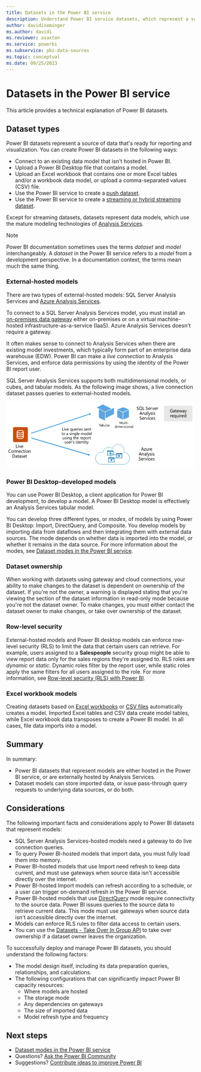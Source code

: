 ```yaml
---
title: Datasets in the Power BI service
description: Understand Power BI service datasets, which represent a source of data ready for reporting and visualization.
author: davidiseminger
ms.author: davidi
ms.reviewer: asaxton
ms.service: powerbi
ms.subservice: pbi-data-sources
ms.topic: conceptual
ms.date: 09/25/2023
---
```


# Datasets in the Power BI service

This article provides a technical explanation of Power BI datasets.

## Dataset types

Power BI datasets represent a source of data that's ready for reporting and visualization. You can create Power BI datasets in the following ways:

- Connect to an existing data model that isn't hosted in Power BI.
- Upload a Power BI Desktop file that contains a model.
- Upload an Excel workbook that contains one or more Excel tables and/or a workbook data model, or upload a comma-separated values (CSV) file.
- Use the Power BI service to create a [push dataset](/rest/api/power-bi).
- Use the Power BI service to create a [streaming or hybrid streaming dataset](service-real-time-streaming.md).

Except for streaming datasets, datasets represent data models, which use the mature modeling technologies of [Analysis Services](/analysis-services/analysis-services-overview).

> [!NOTE]
> Power BI documentation sometimes uses the terms *dataset* and *model* interchangeably. A *dataset* in the Power BI service refers to a *model* from a development perspective. In a documentation context, the terms mean much the same thing.

### External-hosted models

There are two types of external-hosted models: SQL Server Analysis Services and [Azure Analysis Services](/azure/analysis-services/analysis-services-overview).

To connect to a SQL Server Analysis Services model, you must install an [on-premises data gateway](service-gateway-onprem.md) either on-premises or on a virtual machine-hosted infrastructure-as-a-service (IaaS). Azure Analysis Services doesn't require a gateway.

It often makes sense to connect to Analysis Services when there are existing model investments, which typically form part of an enterprise data warehouse (EDW). Power BI can make a *live connection* to Analysis Services, and enforce data permissions by using the identity of the Power BI report user.

SQL Server Analysis Services supports both multidimensional models, or cubes, and tabular models. As the following image shows, a live connection dataset passes queries to external-hosted models.

![Diagram that shows how a live connection dataset passes queries to an external-hosted model.](media/service-datasets-understand/live-connection-dataset.png)

### Power BI Desktop-developed models

You can use Power BI Desktop, a client application for Power BI development, to develop a model. A Power BI Desktop model is effectively an Analysis Services tabular model.

You can develop three different types, or *modes*, of models by using Power BI Desktop: Import, DirectQuery, and Composite. You develop models by importing data from dataflows and then integrating them with external data sources. The mode depends on whether data is imported into the model, or whether it remains in the data source. For more information about the modes, see [Dataset modes in the Power BI service](service-dataset-modes-understand.md).

### Dataset ownership

When working with datasets using gateway and cloud connections, your ability to make changes to the dataset is dependent on ownership of the dataset. If you're not the owner, a warning is displayed stating that you're viewing the section of the dataset information in read-only mode because you're not the dataset owner. To make changes, you must either contact the dataset owner to make changes, or take over ownership of the dataset.


### Row-level security

External-hosted models and Power BI desktop models can enforce row-level security (RLS) to limit the data that certain users can retrieve. For example, users assigned to a **Salespeople** security group might be able to view report data only for the sales regions they're assigned to. RLS roles are *dynamic* or *static*. Dynamic roles filter by the report user, while static roles apply the same filters for all users assigned to the role. For more information, see [Row-level security (RLS) with Power BI](../enterprise/service-admin-rls.md).

### Excel workbook models

Creating datasets based on [Excel workbooks](service-excel-workbook-files.md) or [CSV files](service-comma-separated-value-files.md) automatically creates a model. Imported Excel tables and CSV data create model tables, while Excel workbook data transposes to create a Power BI model. In all cases, file data imports into a model.

## Summary

In summary:

- Power BI datasets that represent models are either hosted in the Power BI service, or are externally hosted by Analysis Services.
- Dataset models can store imported data, or issue pass-through query requests to underlying data sources, or do both.

## Considerations

The following important facts and considerations apply to Power BI datasets that represent models:

- SQL Server Analysis Services-hosted models need a gateway to do live connection queries.
- To query Power BI-hosted models that import data, you must fully load them into memory.
- Power BI-hosted models that use Import need refresh to keep data current, and must use gateways when source data isn't accessible directly over the internet.
- Power BI-hosted Import models can refresh according to a schedule, or a user can trigger on-demand refresh in the Power BI service.
- Power BI-hosted models that use [DirectQuery](desktop-directquery-about.md) mode require connectivity to the source data. Power BI issues queries to the source data to retrieve current data. This mode must use gateways when source data isn't accessible directly over the internet.
- Models can enforce RLS rules to filter data access to certain users.
- You can use the [Datasets - Take Over In Group API](/rest/api/power-bi/datasets/take-over-in-group) to take over ownership if a dataset owner leaves the organization.

To successfully deploy and manage Power BI datasets, you should understand the following factors:

- The model design itself, including its data preparation queries, relationships, and calculations.
- The following configurations that can significantly impact Power BI capacity resources:
  - Where models are hosted
  - The storage mode
  - Any dependencies on gateways
  - The size of imported data
  - Model refresh type and frequency

## Next steps

- [Dataset modes in the Power BI service](service-dataset-modes-understand.md)
- Questions? [Ask the Power BI Community](https://community.powerbi.com)
- Suggestions? [Contribute ideas to improve Power BI](https://ideas.powerbi.com)
